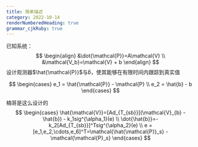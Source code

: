 ```yaml
---
title: 简单描述
category: 2022-10-14
renderNumberedHeading: true
grammar_cjkRuby: true
---
```



已知系统：
$$
\begin{align}
&\dot{\mathcal{P}}=A\mathcal{V} \\
&\mathcal{V_b}=\mathcal{V} + b
\end{align}
$$
设计观测器$\hat{\mathcal{P}}$与$\hat{b}$，使其能够在有限时间内跟踪到真实值

$$
\begin{cases}
e_1 = \hat{\mathcal{P}} - \mathcal{P} \\
e_2 = \hat{b} - b
\end{cases}
$$

楠哥是这么设计的
$$
\begin{cases}
\hat{\mathcal{V}}=[Ad_{T_{sb}}](\mathcal{V}_{b} - \hat{b}) - k_1sig^{\alpha_1}(e) \\
\dot{\hat{b}}=-k_2[Ad_{T_{sb}}]^Tsig^{\alpha_2}(e) \\
e = [e_1,e_2,\cdots,e_6]^T=\mathcal{\hat{\mathcal{P}}_s} - \mathcal{\mathcal{P}_s}
\end{cases}
$$
